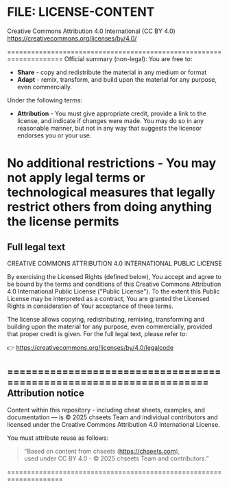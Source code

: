 # FILE: LICENSE-CONTENT

Creative Commons Attribution 4.0 International (CC BY 4.0)
https://creativecommons.org/licenses/by/4.0/

====================================================================
Official summary (non-legal):
You are free to:

- **Share** - copy and redistribute the material in any medium or format
- **Adapt** - remix, transform, and build upon the material for any purpose,
  even commercially.

Under the following terms:

- **Attribution** - You must give appropriate credit, provide a link to the
  license, and indicate if changes were made. You may do so in any reasonable
  manner, but not in any way that suggests the licensor endorses you or your use.

No additional restrictions - You may not apply legal terms or technological
measures that legally restrict others from doing anything the license permits
====================================================================

Full legal text
---------------

CREATIVE COMMONS ATTRIBUTION 4.0 INTERNATIONAL PUBLIC LICENSE

By exercising the Licensed Rights (defined below), You accept and agree to be
bound by the terms and conditions of this Creative Commons Attribution 4.0
International Public License ("Public License"). To the extent this Public
License may be interpreted as a contract, You are granted the Licensed Rights
in consideration of Your acceptance of these terms.

The license allows copying, redistributing, remixing, transforming and building
upon the material for any purpose, even commercially, provided that proper
credit is given.  For the full legal text, please refer to:

👉 https://creativecommons.org/licenses/by/4.0/legalcode

====================================================================
Attribution notice
------------------
Content within this repository - including cheat sheets, examples, and
documentation — is © 2025 chseets Team and individual contributors and
licensed under the Creative Commons Attribution 4.0 International License.

You must attribute reuse as follows:

> “Based on content from chseets (https://chseets.com),  
> used under CC BY 4.0 - © 2025 chseets Team and contributors.”

====================================================================
